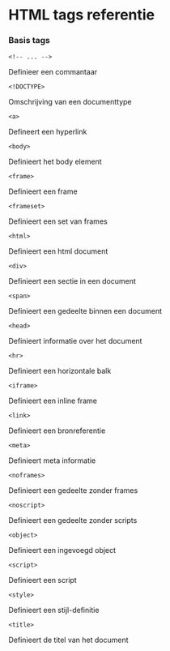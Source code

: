 HTML tags referentie
====================

### Basis tags

`<!-- ... -->`

Definieer een commantaar

`<!DOCTYPE>`

Omschrijving van een documenttype

`<a>`

Defineert een hyperlink

`<body>`

Definieert het body element

`<frame>`

Definieert een frame

`<frameset>`

Definieert een set van frames

`<html>`

Definieert een html document

`<div>`

Definieert een sectie in een document

`<span>`

Definieert een gedeelte binnen een document

`<head>`

Definieert informatie over het document

`<hr>`

Definieert een horizontale balk

`<iframe>`

Definieert een inline frame

`<link>`

Definieert een bronreferentie

`<meta>`

Definieert meta informatie

`<noframes>`

Definieert een gedeelte zonder frames

`<noscript>`

Definieert een gedeelte zonder scripts

`<object>`

Definieert een ingevoegd object

`<script>`

Definieert een script

`<style>`

Definieert een stijl-definitie

`<title>`

Definieert de titel van het document
